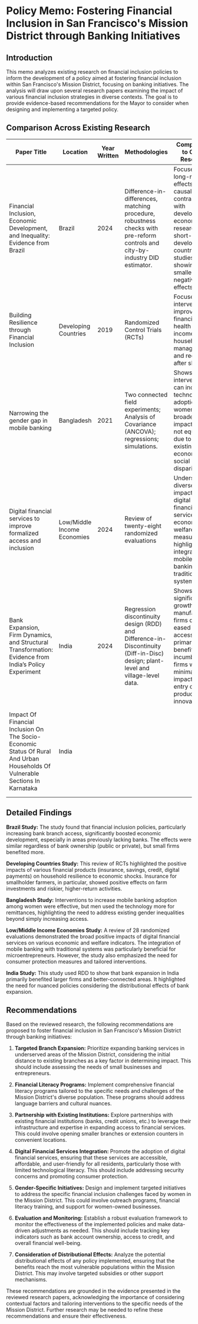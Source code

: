 # Policy Memo: Fostering Financial Inclusion in San Francisco's Mission District through Banking Initiatives

## Introduction

This memo analyzes existing research on financial inclusion policies to inform the development of a policy aimed at fostering financial inclusion within San Francisco's Mission District, focusing on banking initiatives.  The analysis will draw upon several research papers examining the impact of various financial inclusion strategies in diverse contexts.  The goal is to provide evidence-based recommendations for the Mayor to consider when designing and implementing a targeted policy.

## Comparison Across Existing Research

| Paper Title                                                                                                    | Location      | Year Written | Methodologies                                                                                                                                                           | Comparison to Other Research                                                                                                                                                                                               | Policy Recommendations                                                                                                                                                                                                                            |
|-----------------------------------------------------------------------------------------------------------------|---------------|-------------|-------------------------------------------------------------------------------------------------------------------------------------------------------------------------|------------------------------------------------------------------------------------------------------------------------------------------------------------------------------------------------------------------------------------|----------------------------------------------------------------------------------------------------------------------------------------------------------------------------------------------------------------------------------------------------|
| Financial Inclusion, Economic Development, and Inequality: Evidence from Brazil                               | Brazil        | 2024         | Difference-in-differences, matching procedure, robustness checks with pre-reform controls and city-by-industry DID estimator.                                                    | Focuses on long-run effects and causal chain, contrasting with developed economy research and short-run developing country studies showing smaller or negative effects.                                                                                             | Financial inclusion policies can generate large economic development effects; policies should consider initial branch networks and human capital constraints.                                                                                                                                  |
| Building Resilience through Financial Inclusion                                                                 | Developing Countries | 2019         | Randomized Control Trials (RCTs)                                                                                                                                          | Focuses on interventions improving financial health of low-income households to manage risk and recover after shocks.                                                                                                                                  | Consider evidence on insurance and savings products to build household resilience to shocks.                                                                                                                                                                            |
| Narrowing the gender gap in mobile banking                                                                     | Bangladesh    | 2021         | Two connected field experiments; Analysis of Covariance (ANCOVA); regressions; simulations.                                                                                 | Shows interventions can increase technology adoption by women, but broader impacts may not equalize due to existing economic and social disparities.                                                                                                    | Interventions to increase technology adoption by women are needed, considering existing gender biases and economic disparities.                                                                                                                                            |
| Digital financial services to improve formalized access and inclusion                                          | Low/Middle Income Economies | 2024         | Review of twenty-eight randomized evaluations                                                                                                                            | Underscores diverse impacts of digital financial services on economic and welfare measures; highlights integration of mobile banking with traditional systems.                                                                                             | Tailor interventions, promote financial literacy, prioritize consumer protection, integrate mobile banking with traditional systems, address security issues, and promote digital financial services for women's empowerment.                                                                                                 |
| Bank Expansion, Firm Dynamics, and Structural Transformation: Evidence from India’s Policy Experiment           | India         | 2024         | Regression discontinuity design (RDD) and Difference-in-Discontinuity (Diff-in-Disc) design; plant-level and village-level data.                                                | Shows significant growth in manufacturing firms due to eased credit access, but primarily benefiting incumbent firms with minimal impact on firm entry or product innovation.                                                                                 | Develop counterfactual banking policies considering redistributive and welfare consequences; direct taxes and subsidies to encourage bank entry in different districts.                                                                                                                            |
| Impact Of Financial Inclusion On The Socio-Economic Status Of Rural And Urban Households Of Vulnerable Sections In Karnataka | India         |              |                                                                                                                                                                       |                                                                                                                                                                                                                               | Three-stage model: (I) improve household absorptive capacity; (II) infrastructure sharing among banks; (III) small bank extension counters at public utility service locations.                                                                                                                               |


## Detailed Findings

**Brazil Study:**  The study found that financial inclusion policies, particularly increasing bank branch access, significantly boosted economic development, especially in areas previously lacking banks.  The effects were similar regardless of bank ownership (public or private), but small firms benefited more.

**Developing Countries Study:**  This review of RCTs highlighted the positive impacts of various financial products (insurance, savings, credit, digital payments) on household resilience to economic shocks.  Insurance for smallholder farmers, in particular, showed positive effects on farm investments and riskier, higher-return activities.

**Bangladesh Study:**  Interventions to increase mobile banking adoption among women were effective, but men used the technology more for remittances, highlighting the need to address existing gender inequalities beyond simply increasing access.

**Low/Middle Income Economies Study:**  A review of 28 randomized evaluations demonstrated the broad positive impacts of digital financial services on various economic and welfare indicators.  The integration of mobile banking with traditional systems was particularly beneficial for microentrepreneurs.  However, the study also emphasized the need for consumer protection measures and tailored interventions.

**India Study:**  This study used RDD to show that bank expansion in India primarily benefited larger firms and better-connected areas.  It highlighted the need for nuanced policies considering the distributional effects of bank expansion.


## Recommendations

Based on the reviewed research, the following recommendations are proposed to foster financial inclusion in San Francisco's Mission District through banking initiatives:

1. **Targeted Branch Expansion:** Prioritize expanding banking services in underserved areas of the Mission District, considering the initial distance to existing branches as a key factor in determining impact.  This should include assessing the needs of small businesses and entrepreneurs.

2. **Financial Literacy Programs:** Implement comprehensive financial literacy programs tailored to the specific needs and challenges of the Mission District's diverse population.  These programs should address language barriers and cultural nuances.

3. **Partnership with Existing Institutions:** Explore partnerships with existing financial institutions (banks, credit unions, etc.) to leverage their infrastructure and expertise in expanding access to financial services.  This could involve opening smaller branches or extension counters in convenient locations.

4. **Digital Financial Services Integration:** Promote the adoption of digital financial services, ensuring that these services are accessible, affordable, and user-friendly for all residents, particularly those with limited technological literacy.  This should include addressing security concerns and promoting consumer protection.

5. **Gender-Specific Initiatives:** Design and implement targeted initiatives to address the specific financial inclusion challenges faced by women in the Mission District.  This could involve outreach programs, financial literacy training, and support for women-owned businesses.

6. **Evaluation and Monitoring:**  Establish a robust evaluation framework to monitor the effectiveness of the implemented policies and make data-driven adjustments as needed.  This should include tracking key indicators such as bank account ownership, access to credit, and overall financial well-being.

7. **Consideration of Distributional Effects:**  Analyze the potential distributional effects of any policy implemented, ensuring that the benefits reach the most vulnerable populations within the Mission District.  This may involve targeted subsidies or other support mechanisms.


These recommendations are grounded in the evidence presented in the reviewed research papers, acknowledging the importance of considering contextual factors and tailoring interventions to the specific needs of the Mission District.  Further research may be needed to refine these recommendations and ensure their effectiveness.
